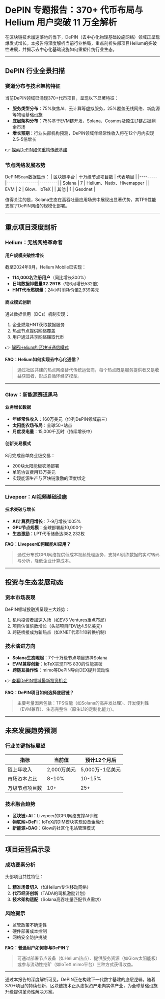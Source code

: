 # DePIN 专题报告：370+ 代币布局与 Helium 用户突破 11 万全解析

在区块链技术加速落地的当下，DePIN（去中心化物理基础设施网络）领域正呈现爆发式增长。本报告将深度解析当前行业格局，重点剖析头部项目Helium的突破性进展，并揭示去中心化基础设施如何重塑传统行业生态。

---

## DePIN 行业全景扫描

### 赛道分布与技术架构特征
当前DePIN领域已涌现370+代币项目，呈现以下显著特征：
- **服务类型分布**：75%聚焦AI、云计算等虚拟服务，25%覆盖无线网络、新能源等物理基础设施
- **底层架构分布**：75%基于EVM链开发，Solana、Cosmos及原生L1链占据剩余市场
- **增长预期**：行业头部机构预测，DePIN领域年经常性收入将在12个月内实现2.5-5倍增长

👉 [探索DePIN如何重构传统基建](https://bit.ly/okx_welcome)

### 节点网络发展态势
DePINScan数据显示：
| 区块链平台 | 十万级节点项目数 | 代表项目 |
|---------|----------------|---------|
| Solana  | 7              | Helium、Natix、Hivemapper |
| EVM     | 2              | Glow、IoTeX |
| 其他    | 1              | Geodnet |

值得关注的是，Solana生态在高吞吐量应用场景中展现出显著优势，其TPS性能支撑了DePIN网络的规模化部署。

---

## 重点项目深度剖析

### Helium：无线网络革命者
#### 用户规模突破性增长
截至2024年9月，Helium Mobile已实现：
- **114,000名注册用户**（同比增长300%）
- **日均数据卸载量32.29TB**（较6月增长532倍）
- **HNT代币燃烧量**：24小时消耗价值2,939美元

#### 商业模式创新
通过数据信用（DCs）机制实现：
1. 企业燃烧HNT获取数据服务
2. 热点节点提供网络覆盖
3. 用户通过共享网络赚取代币

👉 [解密Helium的区块链通信模式](https://bit.ly/okx_welcome)

**FAQ：Helium如何实现去中心化通信？**
> 通过社区共建的热点网络替代传统运营商，每个热点既是服务提供者又是收益获取者，形成自循环经济模型。

---

### Glow：新能源赛道黑马
#### 业务增长数据
- **年经常性收入**：160万美元（位列DePIN领域前三）
- **太阳能农场布局**：全球50+站点
- **月度发电量**：15,000千瓦时（持续增长中）

#### 创新交易模式
8月完成首单商业级交易：
- 200块太阳能板农场部署
- 单笔协议费用13万美元
- 实现能源生产与区块链激励的深度绑定

---

### Livepeer：AI视频基础设施
#### 技术突破与增长
- **AI计算费用增长**：7-9月增长1005%
- **GPU节点规模**：全球部署超10,000个
- **生态激励**：LPT代币储备达382,232枚

**FAQ：Livepeer如何赋能AI应用？**
> 通过分布式GPU网络提供低成本视频处理服务，支持AI训练数据的实时转码与分析，降低企业计算成本。

---

## 投资与生态发展动态

### 资本市场表现
DePIN领域投融资呈现三大趋势：
1. 机构投资者加速入场（如EV3 Ventures重点布局）
2. 项目估值倍数增长（头部项目FDV达4.5亿美元）
3. 跨链桥接成为新热点（如XNET代币1:10转换机制）

### 技术演进方向
- **Solana生态崛起**：7个十万级节点项目选择Solana
- **EVM兼容创新**：IoTeX实现TPS 830的性能突破
- **跨链互操作性**：mimo等DePIN导向DEX提升流动性

👉 [查看DePIN领域最新投资机会](https://bit.ly/okx_welcome)

**FAQ：DePIN项目如何选择底层链？**
> 主要考量因素包括：TPS性能（如Solana的高并发处理）、开发便利性（EVM兼容）、生态完整性（原生L1的定制化能力）。

---

## 未来发展趋势预测

### 行业关键指标展望
| 指标                | 当前值       | 预计12个月后     |
|-------------------|------------|---------------|
| 链上年收入          | 2,000万美元  | 5,000万-1亿美元  |
| 市场资本占比        | 8-10%      | 10-15%        |
| 万级节点项目数      | 10+        | 25+           |

### 技术融合趋势
- **区块链+AI**：Livepeer的GPU网络支撑AI训练
- **物联网+DeFi**：IoTeX的DIM模块实现设备金融化
- **新能源+DAO**：Glow的社区化电站管理模式

---

## 项目运营启示录

### 成功要素分析
头部项目共性特征：
1. **精准场景切入**（如Helium专注移动网络）
2. **代币经济创新**（TADA的司机激励计划）
3. **技术架构适配**（Solana高吞吐量匹配节点需求）

### 风险提示
- 监管政策不确定性
- 硬件部署成本控制
- 网络安全防护挑战

**FAQ：普通用户如何参与DePIN？**
> 可通过部署节点设备（如Helium热点）、提供服务资源（如Glow太阳能板）或参与流动性挖矿（如IoTeX mimo平台）三种方式获得收益。

---

通过本报告的深度解析可见，DePIN正在构建下一代数字基建的底层逻辑。随着370+项目的持续创新，区块链技术正从虚拟资产走向实体产业，为全球基础设施升级提供革命性解决方案。